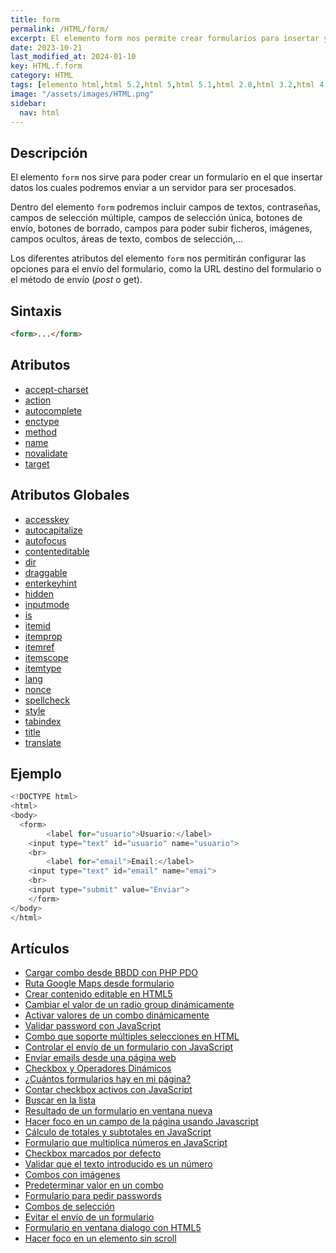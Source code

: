 ```yaml
---
title: form
permalink: /HTML/form/
excerpt: El elemento form nos permite crear formularios para insertar y enviar datos en HTML.
date: 2023-10-21
last_modified_at: 2024-01-10
key: HTML.f.form
category: HTML
tags: [elemento html,html 5.2,html 5,html 5.1,html 2.0,html 3.2,html 4.01,xhtml 1.0,xhtml 1.1]
image: "/assets/images/HTML.png"
sidebar:
  nav: html
---
```


## Descripción


El elemento `form` nos sirve para poder crear un formulario en el que insertar datos los cuales podremos enviar a un servidor para ser procesados.


Dentro del elemento `form` podremos incluir campos de textos, contraseñas, campos de selección múltiple, campos de selección única, botones de envío, botones de borrado, campos para poder subir ficheros, imágenes, campos ocultos, áreas de texto, combos de selección,…


Los diferentes atributos del elemento `form` nos permitirán configurar las opciones para el envío del formulario, como la URL destino del formulario o el método de envío (_post_ o get).


## Sintaxis


```html
<form>...</form>
```


## Atributos

- [accept-charset](https://www.w3api.com/HTML/form/accept-charset/)
- [action](https://www.w3api.com/HTML/form/action/)
- [autocomplete](https://www.w3api.com/HTML/form/autocomplete/)
- [enctype](https://www.w3api.com/HTML/form/enctype/)
- [method](https://www.w3api.com/HTML/form/method/)
- [name](https://www.w3api.com/HTML/form/name/)
- [novalidate](https://www.w3api.com/HTML/form/novalidate/)
- [target](https://www.w3api.com/HTML/form/target/)

## Atributos Globales

- [accesskey](https://www.w3api.com/HTML/accesskey/)
- [autocapitalize](https://www.w3api.com/HTML/autocapitalize/)
- [autofocus](https://www.w3api.com/HTML/autofocus/)
- [contenteditable](https://www.w3api.com/HTML/contenteditable/)
- [dir](https://www.w3api.com/HTML/dir/)
- [draggable](https://www.w3api.com/HTML/draggable/)
- [enterkeyhint](https://www.w3api.com/HTML/enterkeyhint/)
- [hidden](https://www.w3api.com/HTML/hidden/)
- [inputmode](https://www.w3api.com/HTML/inputmode/)
- [is](https://www.w3api.com/HTML/is/)
- [itemid](https://www.w3api.com/HTML/itemid/)
- [itemprop](https://www.w3api.com/HTML/itemprop/)
- [itemref](https://www.w3api.com/HTML/itemref/)
- [itemscope](https://www.w3api.com/HTML/itemscope/)
- [itemtype](https://www.w3api.com/HTML/itemtype/)
- [lang](https://www.w3api.com/HTML/lang/)
- [nonce](https://www.w3api.com/HTML/nonce/)
- [spellcheck](https://www.w3api.com/HTML/spellcheck/)
- [style](https://www.w3api.com/HTML/style/)
- [tabindex](https://www.w3api.com/HTML/tabindex/)
- [title](https://www.w3api.com/HTML/title/)
- [translate](https://www.w3api.com/HTML/translate/)

## Ejemplo


```java
<!DOCTYPE html>
<html>
<body>
  <form>
		<label for="usuario">Usuario:</label>    
    <input type="text" id="usuario" name="usuario">
    <br>
		<label for="email">Email:</label>
    <input type="text" id="email" name="emai">
    <br>
    <input type="submit" value="Enviar">
	</form>
</body>
</html>
```


## Artículos

- [Cargar combo desde BBDD con PHP PDO](https://lineadecodigo.com/php/cargar-combo-desde-bbdd-php-pdo/)
- [Ruta Google Maps desde formulario](https://lineadecodigo.com/google/ruta-google-maps-desde-formulario/)
- [Crear contenido editable en HTML5](https://lineadecodigo.com/html5/crear-contenido-editable-en-html5/)
- [Cambiar el valor de un radio group dinámicamente](https://lineadecodigo.com/javascript/cambiar-el-valor-de-un-radio-group-dinamicamente/)
- [Activar valores de un combo dinámicamente](https://lineadecodigo.com/javascript/activar-valores-de-un-combo-dinamicamente/)
- [Validar password con JavaScript](https://lineadecodigo.com/javascript/validar-password-con-javascript/)
- [Combo que soporte múltiples selecciones en HTML](https://lineadecodigo.com/html/combo-que-soporte-multiples-selecciones-en-html/)
- [Controlar el envío de un formulario con JavaScript](https://lineadecodigo.com/javascript/controlar-el-envio-de-un-formulario-con-javascript/)
- [Enviar emails desde una página web](https://lineadecodigo.com/html/enviar-emails-desde-una-pagina-web/)
- [Checkbox y Operadores Dinámicos](https://lineadecodigo.com/javascript/checkbox-y-operadores-dinamicos/)
- [¿Cuántos formularios hay en mi página?](https://lineadecodigo.com/javascript/cuantos-formularios-hay-en-mi-pagina/)
- [Contar checkbox activos con JavaScript](https://lineadecodigo.com/javascript/contar-checkbox-activos-con-javascript/)
- [Buscar en la lista](https://lineadecodigo.com/javascript/buscar-en-la-lista/)
- [Resultado de un formulario en ventana nueva](https://lineadecodigo.com/html/resultado-de-un-formulario-en-ventana-nueva/)
- [Hacer foco en un campo de la página usando Javascript](https://lineadecodigo.com/javascript/hacer-foco-en-un-campo-de-la-pagina-usando-javascript/)
- [Cálculo de totales y subtotales en JavaScript](https://lineadecodigo.com/javascript/calculo-de-totales-y-subtotales-en-javascript/)
- [Formulario que multiplica números en JavaScript](https://lineadecodigo.com/javascript/formulario-que-multiplica-numeros-en-javascript/)
- [Checkbox marcados por defecto](https://lineadecodigo.com/html/checkbox-marcados-por-defecto/)
- [Validar que el texto introducido es un número](https://lineadecodigo.com/javascript/validar-que-el-texto-introducido-es-un-numero/)
- [Combos con imágenes](https://lineadecodigo.com/html/combos-con-imagenes/)
- [Predeterminar valor en un combo](https://lineadecodigo.com/html/predeterminar-valor-en-un-combo/)
- [Formulario para pedir passwords](https://lineadecodigo.com/html/formulario-para-pedir-passwords/)
- [Combos de selección](https://lineadecodigo.com/html/combos-de-seleccion/)
- [Evitar el envío de un formulario](https://lineadecodigo.com/dom/evitar-el-envio-de-un-formulario/)
- [Formulario en ventana dialogo con HTML5](https://lineadecodigo.com/html5/formulario-en-ventana-dialogo-con-html5/)
- [Hacer foco en un elemento sin scroll](https://lineadecodigo.com/dom/hacer-foco-en-un-elemento-sin-scroll/)
